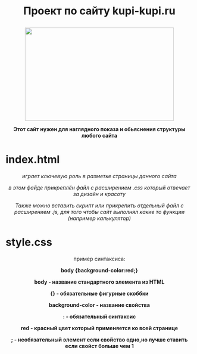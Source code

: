 # <p align="center">Проект по сайту kupi-kupi.ru</p>
<p align="center">
  <img width="400" height="250" src="https://www.rakuboss.ph/sidelines/sideline_files/large/k_1577279450.png">
</p>

<p align="center">
<b>Этот сайт нужен для наглядного показа и обьяснения структуры любого сайта</b></p>

# index.html


<p align="center">
<i>играет ключевую роль в разметке страницы данного сайта</i>
</p>

<p align="center">
<i>в этом файде прикреплён файл с расширением .css который отвечает за дизайн и красоту</i>
</p>
<p align="center">
<i>Также можно вставить скрипт или прикрепить отдельный файл с расширением .js, для того чтобы сайт выполнял какие то функции (например калькулятор)</i>
</p>



# style.css

<p align="center">
пример синтаксиса:</p>

 <p align="center"> 
<b>body {background-color:red;}
<p align="center">
body - название стандартного элемента из HTML
<p align="center">
  {} - обязательные фигурные скоббки
  <p align="center">
  background-color - <b>название свойства
  <p align="center">
  : - обязательный синтаксис
  <p align="center">
  red - <b>красный цвет который применяется ко всей странице
  <p align="center">
  ; - <b>необязательный элемент если свойство одно,но лучше ставить если свойст больше чем 1</b>
</p>
